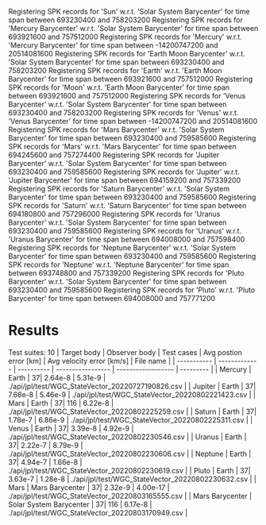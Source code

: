 Registering SPK records for 'Sun' w.r.t. 'Solar System Barycenter' for time span between 693230400 and 758203200
Registering SPK records for 'Mercury Barycenter' w.r.t. 'Solar System Barycenter' for time span between 693921600 and 757512000
Registering SPK records for 'Mercury' w.r.t. 'Mercury Barycenter' for time span between -14200747200 and 20514081600
Registering SPK records for 'Earth Moon Barycenter' w.r.t. 'Solar System Barycenter' for time span between 693230400 and 758203200
Registering SPK records for 'Earth' w.r.t. 'Earth Moon Barycenter' for time span between 693921600 and 757512000
Registering SPK records for 'Moon' w.r.t. 'Earth Moon Barycenter' for time span between 693921600 and 757512000
Registering SPK records for 'Venus Barycenter' w.r.t. 'Solar System Barycenter' for time span between 693230400 and 758203200
Registering SPK records for 'Venus' w.r.t. 'Venus Barycenter' for time span between -14200747200 and 20514081600
Registering SPK records for 'Mars Barycenter' w.r.t. 'Solar System Barycenter' for time span between 693230400 and 759585600
Registering SPK records for 'Mars' w.r.t. 'Mars Barycenter' for time span between 694245600 and 757274400
Registering SPK records for 'Jupiter Barycenter' w.r.t. 'Solar System Barycenter' for time span between 693230400 and 759585600
Registering SPK records for 'Jupiter' w.r.t. 'Jupiter Barycenter' for time span between 694159200 and 757339200
Registering SPK records for 'Saturn Barycenter' w.r.t. 'Solar System Barycenter' for time span between 693230400 and 759585600
Registering SPK records for 'Saturn' w.r.t. 'Saturn Barycenter' for time span between 694180800 and 757296000
Registering SPK records for 'Uranus Barycenter' w.r.t. 'Solar System Barycenter' for time span between 693230400 and 759585600
Registering SPK records for 'Uranus' w.r.t. 'Uranus Barycenter' for time span between 694008000 and 757598400
Registering SPK records for 'Neptune Barycenter' w.r.t. 'Solar System Barycenter' for time span between 693230400 and 759585600
Registering SPK records for 'Neptune' w.r.t. 'Neptune Barycenter' for time span between 693748800 and 757339200
Registering SPK records for 'Pluto Barycenter' w.r.t. 'Solar System Barycenter' for time span between 693230400 and 759585600
Registering SPK records for 'Pluto' w.r.t. 'Pluto Barycenter' for time span between 694008000 and 757771200
# Results
Test suites: 10
| Target body | Observer body | Test cases | Avg postion error [km] | Avg velocity error [km/s] | File name |
| ----------- | ------------- | ---------- | ----------------- | ------------------ | --------- |
| Mercury | Earth | 37| 2.64e-8 | 5.31e-9 | ./api/jpl/test/WGC_StateVector_20220727190826.csv |
| Jupiter | Earth | 37| 7.68e-8 | 5.46e-9 | ./api/jpl/test/WGC_StateVector_20220802221423.csv |
| Mars | Earth | 37| 116 | 6.22e-8 | ./api/jpl/test/WGC_StateVector_20220802225259.csv |
| Saturn | Earth | 37| 1.78e-7 | 6.86e-9 | ./api/jpl/test/WGC_StateVector_20220802225311.csv |
| Venus | Earth | 37| 3.39e-8 | 4.92e-9 | ./api/jpl/test/WGC_StateVector_20220802230546.csv |
| Uranus | Earth | 37| 2.22e-7 | 8.79e-9 | ./api/jpl/test/WGC_StateVector_20220802230606.csv |
| Neptune | Earth | 37| 4.94e-7 | 1.66e-8 | ./api/jpl/test/WGC_StateVector_20220802230619.csv |
| Pluto | Earth | 37| 3.63e-7 | 1.28e-8 | ./api/jpl/test/WGC_StateVector_20220802230632.csv |
| Mars | Mars Barycenter | 37| 2.32e-9 | 4.00e-17 | ./api/jpl/test/WGC_StateVector_20220803165555.csv |
| Mars Barycenter | Solar System Barycenter | 37| 116 | 6.17e-8 | ./api/jpl/test/WGC_StateVector_20220803170949.csv |
